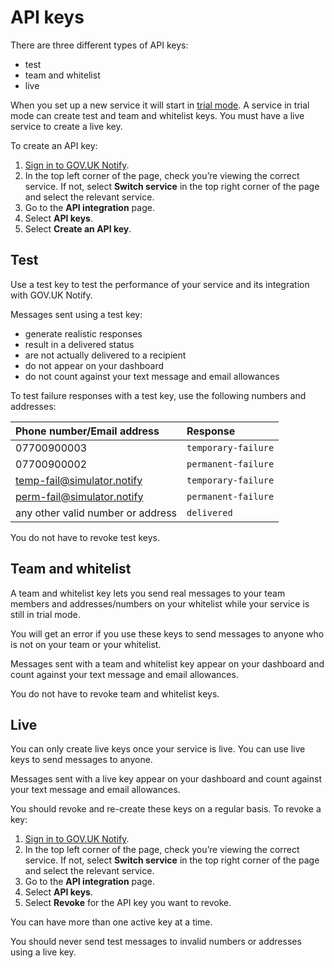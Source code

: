 # API keys

There are three different types of API keys:

- test
- team and whitelist
- live

When you set up a new service it will start in [trial mode](https://www.notifications.service.gov.uk/features/trial-mode). A service in trial mode can create test and team and whitelist keys. You must have a live service to create a live key.

To create an API key:

1. [Sign in to GOV.UK Notify](https://www.notifications.service.gov.uk/sign-in).
1. In the top left corner of the page, check you’re viewing the correct service. If not, select __Switch service__ in the top right corner of the page and select the relevant service.
1. Go to the __API integration__ page.
1. Select __API keys__.
1. Select __Create an API key__.


## Test

Use a test key to test the performance of your service and its integration with GOV.UK Notify.

Messages sent using a test key:

- generate realistic responses
- result in a delivered status
- are not actually delivered to a recipient
- do not appear on your dashboard
- do not count against your text message and email allowances

To test failure responses with a test key, use the following numbers and addresses:

|Phone number/Email address|Response|
|:---|:---|
|07700900003|`temporary-failure`|
|07700900002|`permanent-failure`|
|temp-fail@simulator.notify|`temporary-failure`|
|perm-fail@simulator.notify|`permanent-failure`|
|any other valid number or address|`delivered`|

You do not have to revoke test keys.

## Team and whitelist

A team and whitelist key lets you send real messages to your team members and addresses/numbers on your whitelist while your service is still in trial mode.

You will get an error if you use these keys to send messages to anyone who is not on your team or your whitelist.

Messages sent with a team and whitelist key appear on your dashboard and count against your text message and email allowances.

You do not have to revoke team and whitelist keys.

## Live

You can only create live keys once your service is live. You can use live keys to send messages to anyone.

Messages sent with a live key appear on your dashboard and count against your text message and email allowances.

You should revoke and re-create these keys on a regular basis. To revoke a key:

1. [Sign in to GOV.UK Notify](https://www.notifications.service.gov.uk/sign-in).
1. In the top left corner of the page, check you’re viewing the correct service. If not, select __Switch service__ in the top right corner of the page and select the relevant service.
1. Go to the __API integration__ page.
1. Select __API keys__.
1. Select __Revoke__ for the API key you want to revoke.

You can have more than one active key at a time.

You should never send test messages to invalid numbers or addresses using a live key.
